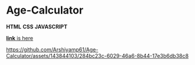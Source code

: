 # Age-Calculator
**HTML**
**CSS**
**JAVASCRIPT**

<a href="https://calculator-agewebsite.netlify.app/"><u>**link** is here</u></a>

https://github.com/Arshiyamp61/Age-Calculator/assets/143844103/284bc23c-6029-46a6-8b44-17e3b6db38c8

